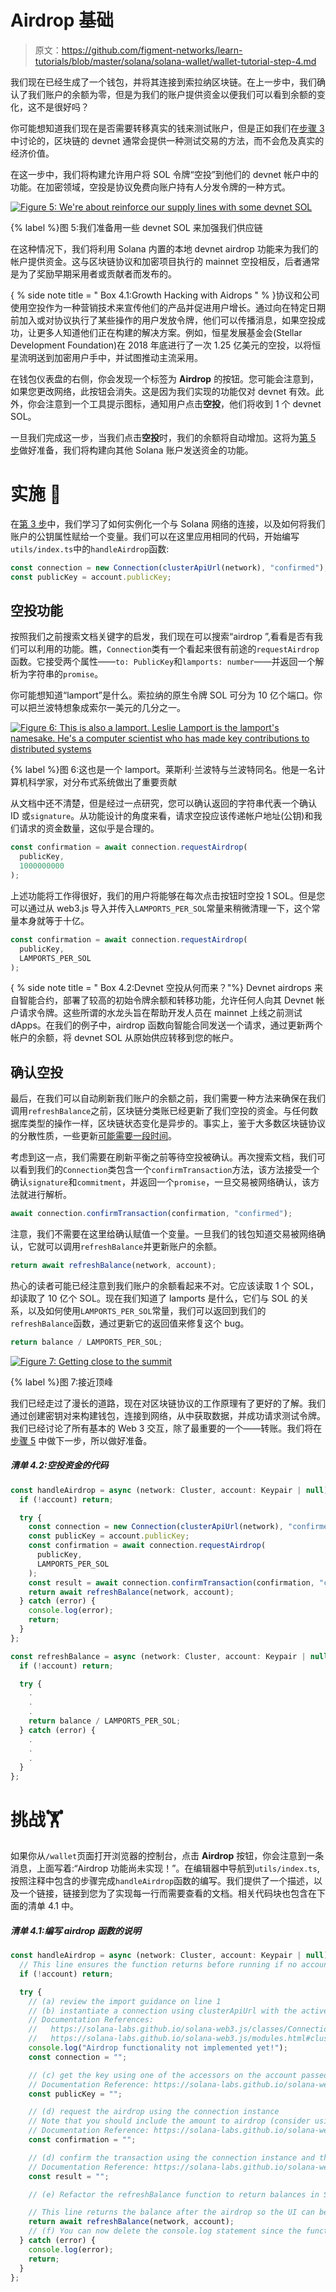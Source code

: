 # Airdrop 基础

> 原文：<https://github.com/figment-networks/learn-tutorials/blob/master/solana/solana-wallet/wallet-tutorial-step-4.md>

我们现在已经生成了一个钱包，并将其连接到索拉纳区块链。在上一步中，我们确认了我们账户的余额为零，但是为我们的账户提供资金以便我们可以看到余额的变化，这不是很好吗？

你可能想知道我们现在是否需要转移真实的钱来测试账户，但是正如我们在[步骤 3](https://learn.figment.io/tutorials/solana-wallet-step-3) 中讨论的，区块链的 devnet 通常会提供一种测试交易的方法，而不会危及真实的经济价值。

在这一步中，我们将构建允许用户将 SOL 令牌“空投”到他们的 devnet 帐户中的功能。在加密领域，空投是协议免费向账户持有人分发令牌的一种方式。

[![Figure 5: We're about reinforce our supply lines with some devnet SOL](img/124352b4c9f63f69f7b1b4009fcd5e3b.png)](https://raw.githubusercontent.com/figment-networks/learn-tutorials/master/solana/solana-wallet/assets/airdrop.jpeg)

{% label %}图 5:我们准备用一些 devnet SOL 来加强我们供应链

在这种情况下，我们将利用 Solana 内置的本地 devnet airdrop 功能来为我们的帐户提供资金。这与区块链协议和加密项目执行的 mainnet 空投相反，后者通常是为了奖励早期采用者或贡献者而发布的。

{ % side note title = " Box 4.1:Growth Hacking with Aidrops " % }协议和公司使用空投作为一种营销技术来宣传他们的产品并促进用户增长。通过向在特定日期前加入或对协议执行了某些操作的用户发放令牌，他们可以传播消息，如果空投成功，让更多人知道他们正在构建的解决方案。例如，恒星发展基金会(Stellar Development Foundation)在 2018 年底进行了一次 1.25 亿美元的空投，以将恒星流明送到加密用户手中，并试图推动主流采用。

在钱包仪表盘的右侧，你会发现一个标签为 **Airdrop** 的按钮。您可能会注意到，如果您更改网络，此按钮会消失。这是因为我们实现的功能仅对 devnet 有效。此外，你会注意到一个工具提示图标，通知用户点击**空投**，他们将收到 1 个 devnet SOL。

一旦我们完成这一步，当我们点击**空投**时，我们的余额将自动增加。这将为[第 5 步](https://learn.figment.io/tutorials/solana-wallet-step-5)做好准备，我们将构建向其他 Solana 账户发送资金的功能。

# 实施 <g-emoji class="g-emoji" alias="jigsaw" fallback-src="https://github.githubassets.cimg/icons/emoji/unicode/1f9e9.png">🧩</g-emoji>

在[第 3 步](https://learn.figment.io/tutorials/solana-wallet-step-3)中，我们学习了如何实例化一个与 Solana 网络的连接，以及如何将我们账户的公钥属性赋给一个变量。我们可以在这里应用相同的代码，开始编写`utils/index.ts`中的`handleAirdrop`函数:

```js
const connection = new Connection(clusterApiUrl(network), "confirmed");
const publicKey = account.publicKey;
```

## 空投功能

按照我们之前搜索文档关键字的启发，我们现在可以搜索“airdrop ”,看看是否有我们可以利用的功能。瞧，`Connection`类有一个看起来很有前途的`requestAirdrop`函数。它接受两个属性——`to: PublicKey`和`lamports: number`——并返回一个解析为字符串的`promise`。

你可能想知道“lamport”是什么。索拉纳的原生令牌 SOL 可分为 10 亿个端口。你可以把兰波特想象成索尔一美元的几分之一。

[![Figure 6: This is also a lamport. Leslie Lamport is the lamport's namesake. He's a computer scientist who has made key contributions to distributed systems](img/9e1f64649b9bb3c7a8742c99adb2f3c4.png)](https://raw.githubusercontent.com/figment-networks/learn-tutorials/master/solana/solana-wallet/assets/leslie.jpeg)

{% label %}图 6:这也是一个 lamport。莱斯利·兰波特与兰波特同名。他是一名计算机科学家，对分布式系统做出了重要贡献

从文档中还不清楚，但是经过一点研究，您可以确认返回的字符串代表一个确认 ID 或`signature`。从功能设计的角度来看，请求空投应该传递帐户地址(公钥)和我们请求的资金数量，这似乎是合理的。

```js
const confirmation = await connection.requestAirdrop(
  publicKey,
  1000000000
);
```

上述功能将工作得很好，我们的用户将能够在每次点击按钮时空投 1 SOL。但是您可以通过从 web3.js 导入并传入`LAMPORTS_PER_SOL`常量来稍微清理一下，这个常量本身就等于十亿。

```js
const confirmation = await connection.requestAirdrop(
  publicKey,
  LAMPORTS_PER_SOL
);
```

{ % side note title = " Box 4.2:Devnet 空投从何而来？"%} Devnet airdrops 来自智能合约，部署了较高的初始令牌余额和转移功能，允许任何人向其 Devnet 帐户请求令牌。这些所谓的水龙头旨在帮助开发人员在 mainnet 上线之前测试 dApps。在我们的例子中，airdrop 函数向智能合同发送一个请求，通过更新两个帐户的余额，将 devnet SOL 从原始供应转移到您的帐户。

## 确认空投

最后，在我们可以自动刷新我们账户的余额之前，我们需要一种方法来确保在我们调用`refreshBalance`之前，区块链分类账已经更新了我们空投的资金。与任何数据库类型的操作一样，区块链状态变化是异步的。事实上，鉴于大多数区块链协议的分散性质，一些更新[可能需要一段时间](https://twitter.com/CryptoKitties/status/937444644740198400?s=20)。

考虑到这一点，我们需要在刷新平衡之前等待空投被确认。再次搜索文档，我们可以看到我们的`Connection`类包含一个`confirmTransaction`方法，该方法接受一个确认`signature`和`commitment`，并返回一个`promise`，一旦交易被网络确认，该方法就进行解析。

```js
await connection.confirmTransaction(confirmation, "confirmed");
```

注意，我们不需要在这里给确认赋值一个变量。一旦我们的钱包知道交易被网络确认，它就可以调用`refreshBalance`并更新账户的余额。

```js
return await refreshBalance(network, account);
```

热心的读者可能已经注意到我们账户的余额看起来不对。它应该读取 1 个 SOL，却读取了 10 亿个 SOL。现在我们知道了 lamports 是什么，它们与 SOL 的关系，以及如何使用`LAMPORTS_PER_SOL`常量，我们可以返回到我们的`refreshBalance`函数，通过更新它的返回值来修复这个 bug。

```js
return balance / LAMPORTS_PER_SOL;
```

[![Figure 7: Getting close to the summit](img/6a5bef994e2be80950a0191157b3ceb3.png)](https://raw.githubusercontent.com/figment-networks/learn-tutorials/master/solana/solana-wallet/assets/climbing.jpeg)

{% label %}图 7:接近顶峰

我们已经走过了漫长的道路，现在对区块链协议的工作原理有了更好的了解。我们通过创建密钥对来构建钱包，连接到网络，从中获取数据，并成功请求测试令牌。我们已经讨论了所有基本的 Web 3 交互，除了最重要的一个——转账。我们将在[步骤 5](https://learn.figment.io/tutorials/solana-wallet-step-5) 中做下一步，所以做好准备。

##### *清单 4.2:空投资金的代码*

```js
const handleAirdrop = async (network: Cluster, account: Keypair | null) => {
  if (!account) return;

  try {
    const connection = new Connection(clusterApiUrl(network), "confirmed");
    const publicKey = account.publicKey;
    const confirmation = await connection.requestAirdrop(
      publicKey,
      LAMPORTS_PER_SOL
    );
    const result = await connection.confirmTransaction(confirmation, "confirmed");
    return await refreshBalance(network, account);
  } catch (error) {
    console.log(error);
    return;
  }
};

const refreshBalance = async (network: Cluster, account: Keypair | null) => {
  if (!account) return;

  try {
    .
    .
    .
    return balance / LAMPORTS_PER_SOL;
  } catch (error) {
    .
    .
    .
  }
};
```

# 挑战<g-emoji class="g-emoji" alias="weight_lifting" fallback-src="https://github.githubassets.cimg/icons/emoji/unicode/1f3cb.png">🏋️</g-emoji>

如果你从`/wallet`页面打开浏览器的控制台，点击 **Airdrop** 按钮，你会注意到一条消息，上面写着:“Airdrop 功能尚未实现！”。在编辑器中导航到`utils/index.ts`,按照注释中包含的步骤完成`handleAirdrop`函数的编写。我们提供了一个描述，以及一个链接，链接到您为了实现每一行而需要查看的文档。相关代码块也包含在下面的清单 4.1 中。

##### *清单 4.1:编写 airdrop 函数的说明*

```js
const handleAirdrop = async (network: Cluster, account: Keypair | null) => {
  // This line ensures the function returns before running if no account has been set
  if (!account) return;

  try {
    // (a) review the import guidance on line 1
    // (b) instantiate a connection using clusterApiUrl with the active network passed in as an argument
    // Documentation References:
    //   https://solana-labs.github.io/solana-web3.js/classes/Connection.html
    //   https://solana-labs.github.io/solana-web3.js/modules.html#clusterApiUrl
    console.log("Airdrop functionality not implemented yet!");
    const connection = "";

    // (c) get the key using one of the accessors on the account passed in as an argument
    // Documentation Reference: https://solana-labs.github.io/solana-web3.js/classes/Keypair.html
    const publicKey = "";

    // (d) request the airdrop using the connection instance
    // Note that you should include the amount to airdrop (consider using the LAMPORTS_PER_SOL constant from the web3.js library)
    // Documentation Reference: https://solana-labs.github.io/solana-web3.js/classes/Connection.html
    const confirmation = "";

    // (d) confirm the transaction using the connection instance and the confirmation string returned from the airdrop
    // Documentation Reference: https://solana-labs.github.io/solana-web3.js/classes/Connection.html
    const result = "";

    // (e) Refactor the refreshBalance function to return balances in SOL instead of Lamports (Hint: LAMPORTS_PER_SOL)

    // This line returns the balance after the airdrop so the UI can be refreshed
    return await refreshBalance(network, account);
    // (f) You can now delete the console.log statement since the function is implemented!
  } catch (error) {
    console.log(error);
    return;
  }
};
```